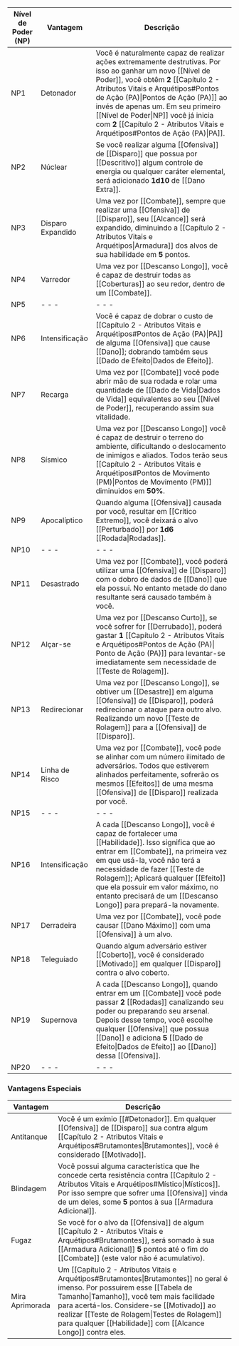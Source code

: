 | **Nível de Poder (NP)** | **Vantagem**      | **Descrição**                                                                                                                                                                                                                                                                                                                                                                                |
| ----------------------- | ----------------- | -------------------------------------------------------------------------------------------------------------------------------------------------------------------------------------------------------------------------------------------------------------------------------------------------------------------------------------------------------------------------------------------- |
| NP1                     | Detonador         | Você é naturalmente capaz de realizar ações extremamente destrutivas. Por isso ao ganhar um novo [[Nível de Poder]], você obtêm **2** [[Capítulo 2 - Atributos Vitais e Arquétipos#Pontos de Ação (PA)\|Pontos de Ação (PA)]] ao invés de apenas um. Em seu primeiro [[Nível de Poder\|NP]] você já inicia com **2** [[Capítulo 2 - Atributos Vitais e Arquétipos#Pontos de Ação (PA)\|PA]]. |
| NP2                     | Núclear           | Se você realizar alguma [[Ofensiva]] de [[Disparo]] que possua por [[Descritivo]] algum controle de energia ou qualquer caráter elemental, será adicionado **1d10** de [[Dano Extra]].                                                                                                                                                                                                       |
| NP3                     | Disparo Expandido | Uma vez por [[Combate]], sempre que realizar uma [[Ofensiva]] de [[Disparo]], seu [[Alcance]] será expandido, diminuindo a [[Capítulo 2 - Atributos Vitais e Arquétipos\|Armadura]] dos alvos de sua habilidade em **5** pontos.                                                                                                                                                             |
| NP4                     | Varredor          | Uma vez por [[Descanso Longo]], você é capaz de destruir todas as [[Coberturas]] ao seu redor, dentro de um [[Combate]].                                                                                                                                                                                                                                                                     |
| NP5                     | - - -             | - - -                                                                                                                                                                                                                                                                                                                                                                                        |
| NP6                     | Intensificação    | Você é capaz de dobrar o custo de [[Capítulo 2 - Atributos Vitais e Arquétipos#Pontos de Ação (PA)\|PA]] de alguma [[Ofensiva]] que cause [[Dano]]; dobrando também seus [[Dado de Efeito\|Dados de Efeito]].                                                                                                                                                                                |
| NP7                     | Recarga           | Uma vez por [[Combate]] você pode abrir mão de sua rodada e rolar uma quantidade de [[Dado de Vida\|Dados de Vida]] equivalentes ao seu [[Nível de Poder]], recuperando assim sua vitalidade.                                                                                                                                                                                                |
| NP8                     | Sísmico           | Uma vez por [[Descanso Longo]] você é capaz de destruir o terreno do ambiente, dificultando o deslocamento de inimigos e aliados. Todos terão seus [[Capítulo 2 - Atributos Vitais e Arquétipos#Pontos de Movimento (PM)\|Pontos de Movimento (PM)]] diminuidos em **50%**.                                                                                                                  |
| NP9                     | Apocalíptico      | Quando alguma [[Ofensiva]] causada por você, resultar em [[Crítico Extremo]], você deixará o alvo [[Perturbado]] por **1d6** [[Rodada\|Rodadas]].                                                                                                                                                                                                                                            |
| NP10                    | - - -             | - - -                                                                                                                                                                                                                                                                                                                                                                                        |
| NP11                    | Desastrado        | Uma vez por [[Combate]], você poderá utilizar uma [[Ofensiva]] de [[Disparo]] com o dobro de dados de [[Dano]] que ela possui. No entanto metade do dano resultante será causado também à você.                                                                                                                                                                                              |
| NP12                    | Alçar-se          | Uma vez por [[Descanso Curto]], se você sofrer for [[Derrubado]], poderá gastar **1** [[Capítulo 2 - Atributos Vitais e Arquétipos#Pontos de Ação (PA)\| Ponto de Ação (PA)]] para levantar-se imediatamente sem necessidade de [[Teste de Rolagem]].                                                                                                                                        |
| NP13                    | Redirecionar      | Uma vez por [[Descanso Longo]], se obtiver um [[Desastre]] em alguma [[Ofensiva]] de [[Disparo]], poderá redirecionar o ataque para outro alvo. Realizando um novo [[Teste de Rolagem]] para a [[Ofensiva]] de [[Disparo]].                                                                                                                                                                  |
| NP14                    | Linha de Risco    | Uma vez por [[Combate]], você pode se alinhar com um número ilimitado de adversários. Todos que estiverem alinhados perfeitamente, sofrerão os mesmos [[Efeitos]] de uma mesma [[Ofensiva]] de [[Disparo]] realizada por você.                                                                                                                                                               |
| NP15                    | - - -             | - - -                                                                                                                                                                                                                                                                                                                                                                                        |
| NP16                    | Intensificação    | A cada [[Descanso Longo]], você é capaz de fortalecer uma [[Habilidade]]. Isso significa que ao entrar em [[Combate]], na primeira vez em que usá-la, você não terá a necessidade de fazer [[Teste de Rolagem]]; Aplicará qualquer [[Efeito]] que ela possuir em valor máximo, no entanto precisará de um [[Descanso Longo]] para prepará-la novamente.                                      |
| NP17                    | Derradeira        | Uma vez por [[Combate]], você pode causar [[Dano Máximo]] com uma [[Ofensiva]] à um alvo.                                                                                                                                                                                                                                                                                                    |
| NP18                    | Teleguiado        | Quando algum adversário estiver [[Coberto]], você é considerado [[Motivado]] em qualquer [[Disparo]] contra o alvo coberto.                                                                                                                                                                                                                                                                  |
| NP19                    | Supernova         | A cada [[Descanso Longo]], quando entrar em um [[Combate]] você pode passar **2** [[Rodadas]] canalizando seu poder ou preparando seu arsenal. Depois desse tempo, você escolhe qualquer [[Ofensiva]] que possua [[Dano]] e adiciona **5** [[Dado de Efeito\|Dados de Efeito]] ao [[Dano]] dessa [[Ofensiva]].                                                                               |
| NP20                    | - - -             | - - -                                                                                                                                                                                                                                                                                                                                                                                        |

### Vantagens Especiais

| Vantagem        | Descrição                                                                                                                                                                                                                                                                                                                                |
| --------------- | ---------------------------------------------------------------------------------------------------------------------------------------------------------------------------------------------------------------------------------------------------------------------------------------------------------------------------------------- |
| Antitanque      | Você é um exímio [[#Detonador]]. Em qualquer [[Ofensiva]] de [[Disparo]] sua contra algum [[Capítulo 2 - Atributos Vitais e Arquétipos#Brutamontes\|Brutamontes]], você é considerado [[Motivado]].                                                                                                                                      |
| Blindagem       | Você possui alguma característica que lhe concede certa resistência contra [[Capítulo 2 - Atributos Vitais e Arquétipos#Místico\|Místicos]]. Por isso sempre que sofrer uma [[Ofensiva]] vinda de um deles, some **5** pontos à sua [[Armadura Adicional]].                                                                              |
| Fugaz           | Se você for o alvo da [[Ofensiva]] de algum [[Capítulo 2 - Atributos Vitais e Arquétipos#Brutamontes]], será somado à sua [[Armadura Adicional]] **5** pontos **a**té o fim do [[Combate]] (este valor não é acumulativo).                                                                                                               |
| Mira Aprimorada | Um [[Capítulo 2 - Atributos Vitais e Arquétipos#Brutamontes\|Brutamontes]] no geral é imenso. Por possuirem esse [[Tabela de Tamanho\|Tamanho]], você tem mais facilidade para acertá-los. Considere-se [[Motivado]] ao realizar [[Teste de Rolagem\|Testes de Rolagem]] para qualquer [[Habilidade]] com [[Alcance Longo]] contra eles. |
